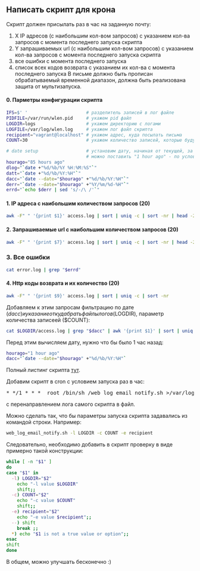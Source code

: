 ## Написать скрипт для крона

Скрипт должен присылать раз в час на заданную почту: 
1. X IP адресов (с наибольшим кол-вом запросов) с указанием кол-ва запросов c момента последнего запуска скрипта
2. Y запрашиваемых url (с наибольшим кол-вом запросов) с указанием кол-ва запросов c момента последнего запуска скрипта
3. все ошибки c момента последнего запуска
4. список всех кодов возврата с указанием их кол-ва с момента последнего запуска
В письме должно быть прописан обрабатываемый временной диапазон, должна быть реализована защита от мультизапуска.

#### 0. Парметры конфигурации скрипта

```bash
IFS=$' '                      # разделитель записей в лог файле
PIDFILE=/var/run/wlen.pid     # укажем pid файл
LOGDIR=logs                   # укажем директорию с логами
LOGFILE=/var/log/wlen.log     # укажем лог файл скрипта
recipient="vagrant@localhost" # укажем адрес, куда посылать письма
COUNT=30                      # укажем количество записей, которые будут включены в письмо

# date setup                  # установим дату, начиная от текущей, за которую нам нужны сведения 
                              # можно поставить "1 hour ago" - по условиям задания      
hourago="85 hours ago"
dlog="`date +"%d/%b/%Y %H:%M:%S"`"
datt="`date +"%d/%b/%Y:%H"`"
dacc="`date --date="$hourago" +"%d/%b/%Y:%H"`"
derr="`date --date="$hourago" +"%Y/%m/%d-%H"`"
errd="`echo $derr | sed 's/-/\ /'`"
```

#### 1. IP адреса с наибольшим количеством запросов (20)

```bash
awk -F" " '{print $1}' access.log | sort | uniq -c | sort -nr | head -20
```

#### 2. Запрашиваемые url с наибольшим количеством запросов (20)

```bash
awk -F" " '{print $7}' access.log | sort | uniq -c | sort -nr | head -20
```

### 3. Все ошибки

```bash
cat error.log | grep "$errd"
```

#### 4. Http коды возврата и их количество (20)

```bash
awk -F" " '{print $9}' access.log | sort | uniq -c | sort -nr
```

Добавляем к этим запросам фильтрацию по дате ($dacc) и указание откуда брать файлы логов ($LOGDIR), параметр количества записеей ($COUNT):

```bash
cat $LOGDIR/access.log | grep "$dacc" | awk '{print $1}' | sort | uniq -c | sort -nr | head -$COUNT
```

Перед этим вычисляем дату, нужно что бы было 1 час назад:

```bash
hourago="1 hour ago"
dacc="`date --date="$hourago" +"%d/%b/%Y:%H"`
```
Полный листинг скрипта [тут](https://github.com/kakoka/otus-homework/blob/master/hw05/web_log_email_notify.sh).

Добавим скрипт в cron с условием запуска раз в час:
<pre>
* */1 * * *  root /bin/sh /web_log_email_notify.sh >/var/log/wlen.log 2>&1
</pre>
с перенаправлением лога самого скрипта в файл.

Можно сделать так, что бы параметры запуска скрипта задавались из командой строки. Например:

```bash
web_log_email_notify.sh -l LOGDIR -c COUNT -e recipient
```

Следовательно, необходимо добавить в скрипт проверку в виде примерно такой конструкции:

```bash
while [ -n "$1" ]
do
case "$1" in
  -l) LOGDIR="$2"
    echo "-l value $LOGDIR"
    shift;;
  -c) COUNT="$2"
    echo "-c value $COUNT"
    shift;;
  -e) recipient="$2"
    echo "-e value $recipient";;
  --) shift
    break ;;
  *) echo "$1 is not a true value or option";;
esac
shift
done
```
В общем, можно улучшать бесконечно :)

